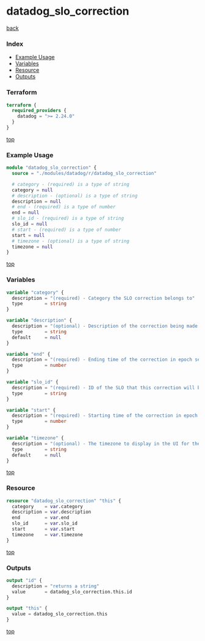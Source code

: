 # datadog_slo_correction

[back](../datadog.md)

### Index

- [Example Usage](#example-usage)
- [Variables](#variables)
- [Resource](#resource)
- [Outputs](#outputs)

### Terraform

```terraform
terraform {
  required_providers {
    datadog = ">= 2.24.0"
  }
}
```

[top](#index)

### Example Usage

```terraform
module "datadog_slo_correction" {
  source = "./modules/datadog/r/datadog_slo_correction"

  # category - (required) is a type of string
  category = null
  # description - (optional) is a type of string
  description = null
  # end - (required) is a type of number
  end = null
  # slo_id - (required) is a type of string
  slo_id = null
  # start - (required) is a type of number
  start = null
  # timezone - (optional) is a type of string
  timezone = null
}
```

[top](#index)

### Variables

```terraform
variable "category" {
  description = "(required) - Category the SLO correction belongs to"
  type        = string
}

variable "description" {
  description = "(optional) - Description of the correction being made."
  type        = string
  default     = null
}

variable "end" {
  description = "(required) - Ending time of the correction in epoch seconds"
  type        = number
}

variable "slo_id" {
  description = "(required) - ID of the SLO that this correction will be applied to"
  type        = string
}

variable "start" {
  description = "(required) - Starting time of the correction in epoch seconds"
  type        = number
}

variable "timezone" {
  description = "(optional) - The timezone to display in the UI for the correction times (defaults to \"UTC\")"
  type        = string
  default     = null
}
```

[top](#index)

### Resource

```terraform
resource "datadog_slo_correction" "this" {
  category    = var.category
  description = var.description
  end         = var.end
  slo_id      = var.slo_id
  start       = var.start
  timezone    = var.timezone
}
```

[top](#index)

### Outputs

```terraform
output "id" {
  description = "returns a string"
  value       = datadog_slo_correction.this.id
}

output "this" {
  value = datadog_slo_correction.this
}
```

[top](#index)